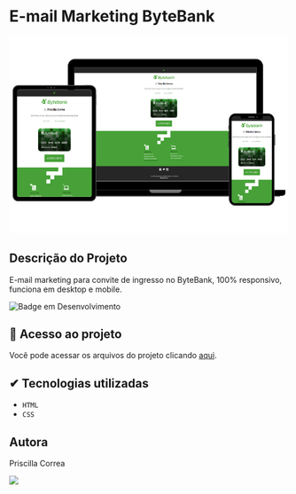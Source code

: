 # E-mail Marketing ByteBank

<img src="https://github.com/prissycorrea/email-marketing-bytebank/blob/main/mockup-bytebank-email.png?raw=true" width="700">

## Descrição do Projeto
E-mail marketing para convite de ingresso no ByteBank, 100% responsivo, funciona em desktop e mobile.

![Badge em Desenvolvimento](https://img.shields.io/badge/STATUS-CONCLUIDO-green)

## 📁 Acesso ao projeto
Você pode acessar os arquivos do projeto clicando [aqui](https://github.com/prissycorrea/email-marketing-bytebank).

## ✔ Tecnologias utilizadas
- ``HTML``
- ``CSS``

## Autora
Priscilla Correa

<img src="https://cdn.jsdelivr.net/gh/devicons/devicon/icons/linkedin/linkedin-original.svg" width=30px>
